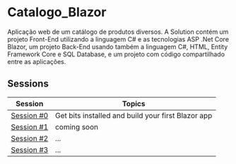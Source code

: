 # Catalogo_Blazor

Aplicação web de um catálogo de produtos diversos. A Solution contém um projeto Front-End utilizando a linguagem C# e as tecnologias ASP .Net Core Blazor, um projeto Back-End usando também a linguagem C#, HTML, Entity Framework Core e SQL Database, e um projeto com código compartilhado entre as aplicações. 

## Sessions

| Session | Topics |
| ----- | ---- |
| [Session #0](/docs/00-get-started.md) | Get bits installed and build your first Blazor app |
| [Session #1](link) | coming soon |
| [Session #2](link) | ...  |
| [Session #3](link) | ... |
